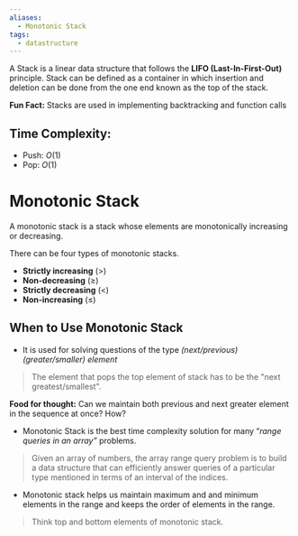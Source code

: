 ```yaml
---
aliases:
  - Monotonic Stack
tags:
  - datastructure
---
```


A Stack is a linear data structure that follows the **LIFO (Last-In-First-Out)** principle.
Stack can be defined as a container in which insertion and deletion can be done from the one end known as the top of the stack.

**Fun Fact:** Stacks are used in implementing backtracking and function calls

## Time Complexity:
* Push: $O(1)$
* Pop: $O(1)$

# Monotonic Stack

A monotonic stack is a stack whose elements are monotonically increasing or decreasing.

There can be four types of monotonic stacks.
* **Strictly increasing** $(>)$
* **Non-decreasing** $(\geq)$
* **Strictly decreasing** $(<)$
* **Non-increasing** $(\leq)$
## When to Use Monotonic Stack
* It is used for solving questions of the type *(next/previous) (greater/smaller) element*
> The element that pops the top element of stack has to be the "next greatest/smallest".

**Food for thought:** Can we maintain both previous and next greater element in the sequence at once? How?

* Monotonic Stack is the best time complexity solution for many “_range queries in an array”_ problems.
> Given an array of numbers, the array range query problem is to build a data structure that can efficiently answer queries of a particular type mentioned in terms of an interval of the indices.

* Monotonic stack helps us maintain maximum and and minimum elements in the range and keeps the order of elements in the range. 
> Think top and bottom elements of monotonic stack.